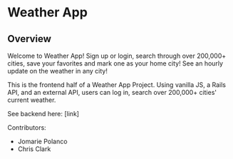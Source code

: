 # Weather App

## Overview

Welcome to Weather App! Sign up or login, search through over 200,000+ cities, save your favorites and mark one as your home city! See an hourly update on the weather in any city!

This is the frontend half of a Weather App Project. Using vanilla JS, a Rails API, and an external API, users can log in, search over 200,000+ cities' current weather.

See backend here: [link]


Contributors:
  - Jomarie Polanco
  - Chris Clark
